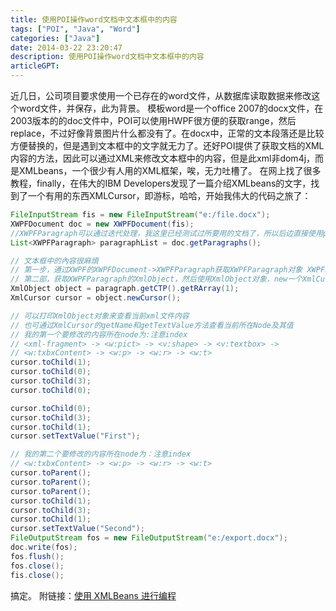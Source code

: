 ```yaml
---
title: 使用POI操作word文档中文本框中的内容
tags: ["POI", "Java", "Word"]
categories: ["Java"]
date: 2014-03-22 23:20:47
description: 使用POI操作word文档中文本框中的内容
articleGPT:
---
```


近几日，公司项目要求使用一个已存在的word文件，从数据库读取数据来修改这个word文件，并保存，此为背景。 模板word是一个office
2007的docx文件，在2003版本的的doc文件中，POI可以使用HWPF很方便的获取range，然后replace，不过好像背景图片什么都没有了。在docx中，正常的文本段落还是比较方便替换的，但是遇到文本框中的文字就无力了。还好POI提供了获取文档的XML内容的方法，因此可以通过XML来修改文本框中的内容，但是此xml非dom4j，而是XMLbeans，一个很少有人用的XML框架，唉，无力吐槽了。
在网上找了很多教程，finally，在伟大的IBM
Developers发现了一篇介绍XMLbeans的文字，找到了一个有用的东西XMLCursor，即游标，哈哈，开始我伟大的代码之旅了：

```Java
FileInputStream fis = new FileInputStream("e:/file.docx");
XWPFDocument doc = new XWPFDocument(fis);
//XWPFParagraph可以通过迭代处理，我这里已经测试过所要用的文档了，所以后边直接使用paragraphList.get(10)
List<XWPFParagraph> paragraphList = doc.getParagraphs();

// 文本框中的內容很麻煩
// 第一步，通过XWPF的XWPFDocument->XWPFParagraph获取XWPFParagraph对象 XWPFParagraph paragraph = paragraphList.get(10);
// 第二部，获取XWPFParagraph的XmlObject，然后使用XmlObject对象，new一个XmlCursor
XmlObject object = paragraph.getCTP().getRArray(1);
XmlCursor cursor = object.newCursor();

// 可以打印XmlObject对象来查看当前xml文件内容
// 也可通过XmlCursor的getName和getTextValue方法查看当前所在Node及其值
// 我的第一个要修改的内容所在node为:注意index
// <xml-fragment> -> <w:pict> -> <v:shape> -> <v:textbox> ->
// <w:txbxContent> -> <w:p> -> <w:r> -> <w:t>
cursor.toChild(1);
cursor.toChild(0);
cursor.toChild(3);
cursor.toChild(0);

cursor.toChild(0);
cursor.toChild(3);
cursor.toChild(1);
cursor.setTextValue("First");

// 我的第二个要修改的内容所在node为：注意index
// <w:txbxContent> -> <w:p> -> <w:r> -> <w:t>
cursor.toParent();
cursor.toParent();
cursor.toParent();
cursor.toChild(1);
cursor.toChild(3);
cursor.toChild(1);
cursor.setTextValue("Second");
FileOutputStream fos = new FileOutputStream("e:/export.docx");
doc.write(fos);
fos.flush();
fos.close();
fis.close();
```

搞定。 附链接：[使用 XMLBeans 进行编程](http://www.ibm.com/developerworks/cn/xml/x-beans1/)
